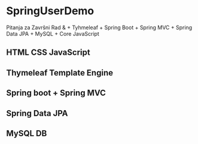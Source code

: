 # SpringUserDemo
Pitanja za Završni Rad &amp; + Tyhmeleaf + Spring Boot + Spring MVC + Spring Data JPA + MySQL + Core JavaScript

## HTML CSS JavaScript
## Thymeleaf Template Engine
## Spring boot + Spring MVC
## Spring Data JPA
## MySQL DB
